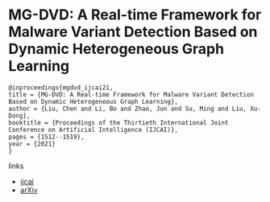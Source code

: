 # MG-DVD: A Real-time Framework for Malware Variant Detection Based on Dynamic Heterogeneous Graph Learning

```
@inproceedings{mgdvd_ijcai21,
title = {MG-DVD: A Real-time Framework for Malware Variant Detection Based on Dynamic Heterogeneous Graph Learning},
author = {Liu, Chen and Li, Bo and Zhao, Jun and Su, Ming and Liu, Xu-Dong},
booktitle = {Proceedings of the Thirtieth International Joint Conference on Artificial Intelligence (IJCAI)},
pages = {1512--1519},
year = {2021}
}
```

links
- [ijcai](https://www.ijcai.org/Proceedings/2021/209)
- [arXiv](https://arxiv.org/abs/2106.12288)
